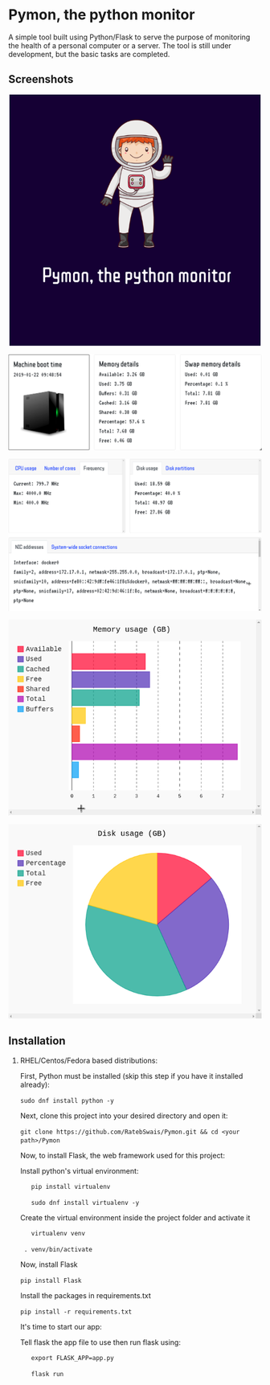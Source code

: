 # Pymon, the python monitor
A simple tool built using Python/Flask to serve the purpose of monitoring the health of a personal computer or a server. 
The tool is still under development, but the basic tasks are completed. 

## Screenshots
<p align="center">
<img width="500" height="500" src="doc-images/logo.png">
</p>

<p align="center">
<img src="doc-images/memo.png">
</p>

<p align="center">
<img src="doc-images/f.png">
</p>

<p align="center">
<img src="doc-images/mem.png">
</p>

<p align="center">
<img src="doc-images/dsk.png">
</p>

## Installation
1. RHEL/Centos/Fedora based distributions:

   First, Python must be installed (skip this step if you have it installed already):
  
   `sudo dnf install python -y`
   
   Next, clone this project into your desired directory and open it:
   
   `git clone https://github.com/RatebSwais/Pymon.git && cd <your path>/Pymon`
 
   Now, to install Flask, the web framework used for this project:
   
   Install python's virtual environment:
   ```
      pip install virtualenv
      
      sudo dnf install virtualenv -y
   ```
   Create the virtual environment inside the project folder and activate it 
   ```
      virtualenv venv
      
    . venv/bin/activate
   ```
   
   Now, install Flask 
   
   `pip install Flask`
   
   Install the packages in requirements.txt
   
   `pip install -r requirements.txt`
   
   It's time to start our app:
   
   Tell flask the app file to use then run flask using:
   ```
      export FLASK_APP=app.py
   
      flask run
   ```
